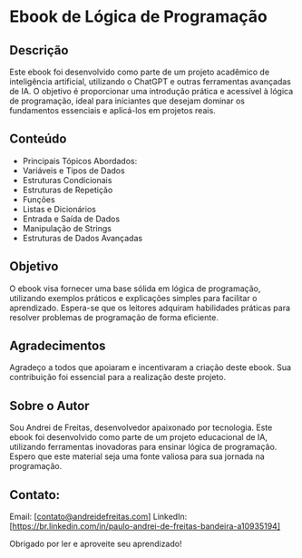 # Ebook de Lógica de Programação

## Descrição
Este ebook foi desenvolvido como parte de um projeto acadêmico de inteligência artificial, utilizando o ChatGPT e outras ferramentas avançadas de IA. O objetivo é proporcionar uma introdução prática e acessível à lógica de programação, ideal para iniciantes que desejam dominar os fundamentos essenciais e aplicá-los em projetos reais.

## Conteúdo
- Principais Tópicos Abordados:
- Variáveis e Tipos de Dados
- Estruturas Condicionais
- Estruturas de Repetição
- Funções
- Listas e Dicionários
- Entrada e Saída de Dados
- Manipulação de Strings
- Estruturas de Dados Avançadas
 
## Objetivo
O ebook visa fornecer uma base sólida em lógica de programação, utilizando exemplos práticos e explicações simples para facilitar o aprendizado. Espera-se que os leitores adquiram habilidades práticas para resolver problemas de programação de forma eficiente.

## Agradecimentos
Agradeço a todos que apoiaram e incentivaram a criação deste ebook. Sua contribuição foi essencial para a realização deste projeto.

## Sobre o Autor
Sou Andrei de Freitas, desenvolvedor apaixonado por tecnologia. Este ebook foi desenvolvido como parte de um projeto educacional de IA, utilizando ferramentas inovadoras para ensinar lógica de programação. Espero que este material seja uma fonte valiosa para sua jornada na programação.

## Contato:

Email: [contato@andreidefreitas.com]
LinkedIn: [https://br.linkedin.com/in/paulo-andrei-de-freitas-bandeira-a10935194]

Obrigado por ler e aproveite seu aprendizado!
